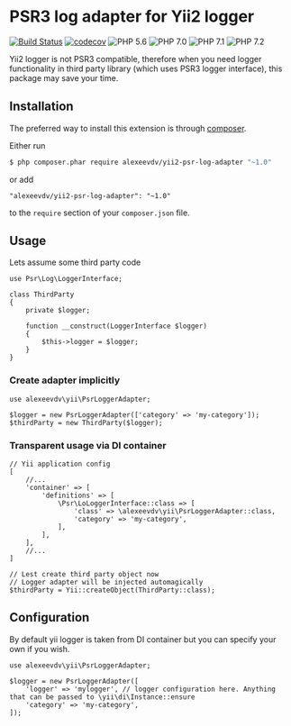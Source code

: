 # PSR3 log adapter for Yii2 logger

[![Build Status](https://travis-ci.org/alexeevdv/yii2-psr-log-adapter.svg?branch=master)](https://travis-ci.org/alexeevdv/yii2-psr-log-adapter) 
[![codecov](https://codecov.io/gh/alexeevdv/yii2-psr-log-adapter/branch/master/graph/badge.svg)](https://codecov.io/gh/alexeevdv/yii2-psr-log-adapter)
![PHP 5.6](https://img.shields.io/badge/PHP-5.6-green.svg)
![PHP 7.0](https://img.shields.io/badge/PHP-7.0-green.svg) 
![PHP 7.1](https://img.shields.io/badge/PHP-7.1-green.svg) 
![PHP 7.2](https://img.shields.io/badge/PHP-7.2-green.svg)


Yii2 logger is not PSR3 compatible, therefore when you need logger functionality in third party library (which uses PSR3 logger interface), this package may save your time.

## Installation

The preferred way to install this extension is through [composer](https://getcomposer.org/download/).

Either run

```bash
$ php composer.phar require alexeevdv/yii2-psr-log-adapter "~1.0"
```

or add

```
"alexeevdv/yii2-psr-log-adapter": "~1.0"
```

to the ```require``` section of your `composer.json` file.

## Usage

Lets assume some third party code
```
use Psr\Log\LoggerInterface;

class ThirdParty 
{
    private $logger;

    function __construct(LoggerInterface $logger)
    {
        $this->logger = $logger;
    }
}
```

### Create adapter implicitly
```
use alexeevdv\yii\PsrLoggerAdapter;

$logger = new PsrLoggerAdapter(['category' => 'my-category']);
$thirdParty = new ThirdParty($logger);
```

### Transparent usage via DI container
```
// Yii application config
[
    //...
    'container' => [
        'definitions' => [
            \Psr\LoLoggerInterface::class => [
                'class' => \alexeevdv\yii\PsrLoggerAdapter::class,
                'category' => 'my-category',
            ],
        ],
    ],
    //...
]

// Lest create third party object now
// Logger adapter will be injected automagically
$thirdParty = Yii::createObject(ThirdParty::class);
```

## Configuration
By default yii logger is taken from DI container but you can specify your own if you wish.

```
use alexeevdv\yii\PsrLoggerAdapter;

$logger = new PsrLoggerAdapter([
    'logger' => 'mylogger', // logger configuration here. Anything that can be passed to \yii\di\Instance::ensure
    'category' => 'my-category',
]);
```
